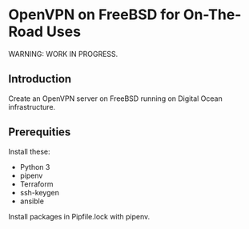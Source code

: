 # OpenVPN on FreeBSD for On-The-Road Uses

WARNING: WORK IN PROGRESS.

## Introduction

Create an OpenVPN server on FreeBSD running on Digital Ocean infrastructure.

## Prerequities

Install these:

* Python 3
* pipenv
* Terraform
* ssh-keygen
* ansible

Install packages in Pipfile.lock with pipenv.


